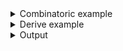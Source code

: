 <details><summary>Combinatoric example</summary>

```no_run
#[derive(Debug, Clone)]
pub struct Options {
    verbose: bool,
    crate_name: String,
    feature_name: Option<String>,
}

pub fn options() -> OptionParser<Options> {
    let verbose = short('v')
        .long("verbose")
        .help("Display detailed information")
        .switch();

    let crate_name = positional("CRATE").help("Crate name to use");

    let feature_name = positional("FEATURE")
        .help("Display information about this feature")
        .optional();

    construct!(Options {
        verbose,
        // You must place positional items and commands after
        // all other parsers
        crate_name,
        feature_name
    })
    .to_options()
}
```

</details>
<details><summary>Derive example</summary>

```no_run
#[derive(Debug, Clone, Bpaf)]
#[bpaf(options)]
pub struct Options {
    /// Display detailed information
    #[bpaf(short, long)]
    verbose: bool,

    // You must place positional items and commands after
    // all other parsers
    #[bpaf(positional("CRATE"))]
    /// Crate name to use
    crate_name: String,

    #[bpaf(positional("FEATURE"))]
    /// Display information about this feature
    feature_name: Option<String>,
}
```

</details>
<details><summary>Output</summary>

Positional items show up in a separate group of arguments if they contain a help message,
otherwise they will show up only in **Usage** part.


<div class='bpaf-doc'>
$ app --help<br>
<b>Usage</b>: <tt><b>app</b></tt> [<tt><b>-v</b></tt>] <tt><i>CRATE</i></tt> [<tt><i>FEATURE</i></tt>]<div>
<b>Available positional items:</b></div><dl><dt><tt><i>CRATE</i></tt></dt>
<dd>Crate name to use</dd>
<dt><tt><i>FEATURE</i></tt></dt>
<dd>Display information about this feature</dd>
</dl>
<div>
<b>Available options:</b></div><dl><dt><tt><b>-v</b></tt>, <tt><b>--verbose</b></tt></dt>
<dd>Display detailed information</dd>
<dt><tt><b>-h</b></tt>, <tt><b>--help</b></tt></dt>
<dd>Prints help information</dd>
</dl>

<style>
div.bpaf-doc {
    padding: 14px;
    background-color:var(--code-block-background-color);
    font-family: mono;
    margin-bottom: 0.75em;
}
div.bpaf-doc dt { margin-left: 1em; }
div.bpaf-doc dd { margin-left: 3em; }
div.bpaf-doc dl { margin-top: 0; padding-left: 1em; }
div.bpaf-doc  { padding-left: 1em; }
</style>
</div>


You can mix positional items with regular items


<div class='bpaf-doc'>
$ app --verbose bpaf<br>
Options { verbose: true, crate_name: "bpaf", feature_name: None }
</div>


And since `bpaf` API expects to have non positional items consumed before positional ones - you
can use them in a different order. In this example `bpaf` corresponds to a `crate_name` field and
`--verbose` -- to `verbose`.


<div class='bpaf-doc'>
$ app bpaf --verbose<br>
Options { verbose: true, crate_name: "bpaf", feature_name: None }
</div>


In previous examples optional field `feature` was missing, this one contains it.


<div class='bpaf-doc'>
$ app bpaf autocomplete<br>
Options { verbose: false, crate_name: "bpaf", feature_name: Some("autocomplete") }
</div>


Users can use `--` to tell `bpaf` to treat remaining items as positionals - this might be
required to handle unusual items.


<div class='bpaf-doc'>
$ app bpaf -- --verbose<br>
Options { verbose: false, crate_name: "bpaf", feature_name: Some("--verbose") }
</div>


<div class='bpaf-doc'>
$ app -- bpaf --verbose<br>
Options { verbose: false, crate_name: "bpaf", feature_name: Some("--verbose") }
</div>


Without using `--` `bpaf` would only accept items that don't start with `-` as positional.


<div class='bpaf-doc'>
$ app --detailed<br>
Expected <tt><i>CRATE</i></tt>, got <b>--detailed</b>. Pass <tt><b>--help</b></tt> for usage information
<style>
div.bpaf-doc {
    padding: 14px;
    background-color:var(--code-block-background-color);
    font-family: mono;
    margin-bottom: 0.75em;
}
div.bpaf-doc dt { margin-left: 1em; }
div.bpaf-doc dd { margin-left: 3em; }
div.bpaf-doc dl { margin-top: 0; padding-left: 1em; }
div.bpaf-doc  { padding-left: 1em; }
</style>
</div>


<div class='bpaf-doc'>
$ app --verbose<br>
Expected <tt><i>CRATE</i></tt>, pass <tt><b>--help</b></tt> for usage information
<style>
div.bpaf-doc {
    padding: 14px;
    background-color:var(--code-block-background-color);
    font-family: mono;
    margin-bottom: 0.75em;
}
div.bpaf-doc dt { margin-left: 1em; }
div.bpaf-doc dd { margin-left: 3em; }
div.bpaf-doc dl { margin-top: 0; padding-left: 1em; }
div.bpaf-doc  { padding-left: 1em; }
</style>
</div>


You can use [`any`] to work around this restriction.
</details>